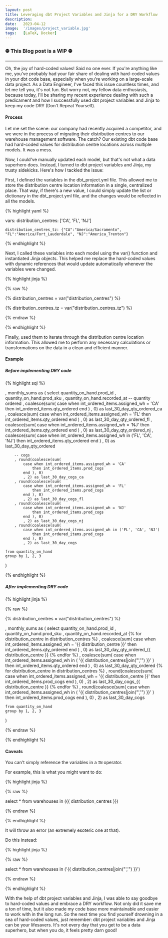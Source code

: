 ```yaml
---
layout: post
title: Leveraging dbt Project Variables and Jinja for a DRY Workflow
description:
date:   2023-04-12
image:  '/images/project_variable.jpg'
tags:   [LaTeX, Docker]
---
```


### ⛔ This Blog post is a WIP  ⛔

---

Oh, the joy of hard-coded values! Said no one ever. If you're anything like me, you've probably had your fair share of dealing with hard-coded values in your dbt code base, especially when you're working on a large-scale data project. As a Data Engineer, I've faced this issue countless times, and let me tell you, it's not fun. But worry not, my fellow data enthusiasts, because today, I'll be sharing my recent experience dealing with such a predicament and how I successfully used dbt project variables and Jinja to keep my code DRY (Don't Repeat Yourself).

#### Process

Let me set the scene: our company had recently acquired a competitor, and we were in the process of migrating their distribution centres to our warehouse management software. The catch? Our existing dbt code base had hard-coded values for distribution centre locations across multiple models. It was a mess.

Now, I could've manually updated each model, but that's not what a data superhero does. Instead, I turned to dbt project variables and Jinja, my trusty sidekicks. Here's how I tackled the issue:

First, I defined the variables in the dbt_project.yml file. This allowed me to store the distribution centre location information in a single, centralized place. That way, if there's a new value, I could simply update the list or dictionary in the dbt_project.yml file, and the changes would be reflected in all the models.

{% highlight yaml %}

vars:
    distribution_centres: ['CA', 'FL', 'NJ']

    distribution_centres_tz: {"CA":"America/Sacramento", "FL":"America/Fort_Lauderdale", "NJ":"America_Trenton"}

{% endhighlight %}


Next, I called these variables into each model using the var() function and instantiated Jinja objects. This helped me replace the hard-coded values with dynamic references that would update automatically whenever the variables were changed.

{% highlight jinja %}

{% raw %}

{% distribution_centres = var("distribution_centres") %}

{% distribution_centres_tz = var("distribution_centres_tz") %}

{% endraw %}

{% endhighlight %}

Finally, used them to iterate through the distribution centre location information. This allowed me to perform any necessary calculations or transformations on the data in a clean and efficient manner.

#### Example

##### Before implementing DRY code

{% highlight sql %}

, monthly_sums as (
    select
        quantity_on_hand.prod_id
        , quantity_on_hand.prod_sku
        , quantity_on_hand.recorded_at
        -- quantity ordered
        , coalesce(sum(
            case when int_ordered_items.assigned_wh = 'CA'
                then int_ordered_items.qty_ordered
            end )
            , 0) as last_30_day_qty_ordered_ca
        , coalesce(sum(
            case when int_ordered_items.assigned_wh = 'FL'
                then int_ordered_items.qty_ordered
            end )
            , 0) as last_30_day_qty_ordered_fl
        , coalesce(sum(
            case when int_ordered_items.assigned_wh = 'NJ'
                then int_ordered_items.qty_ordered
            end )
            , 0) as last_30_day_qty_ordered_nj
        , coalesce(sum(
            case when int_ordered_items.assigned_wh in ('FL', 'CA', 'NJ')
                then int_ordered_items.qty_ordered
            end )
            , 0) as last_30_day_qty_ordered

        -- cogs
        , round(coalesce(sum(
            case when int_ordered_items.assigned_wh = 'CA'
                then int_ordered_items.prod_cogs
            end ), 0)
            , 2) as last_30_day_cogs_ca
        , round(coalesce(sum(
            case when int_ordered_items.assigned_wh = 'FL'
                then int_ordered_items.prod_cogs
            end ), 0)
            , 2) as last_30_day_cogs_fl
        , round(coalesce(sum(
            case when int_ordered_items.assigned_wh = 'NJ'
                then int_ordered_items.prod_cogs
            end ), 0)
            , 2) as last_30_day_cogs_nj
        , round(coalesce(sum(
            case when int_ordered_items.assigned_wh in ('FL', 'CA', 'NJ')
                then int_ordered_items.prod_cogs
            end ), 0)
            , 2) as last_30_day_cogs

    from quantity_on_hand
    group by 1, 2, 3
)

{% endhighlight %}

##### After implementing DRY code

{% highlight jinja %}

{% raw %}

{% distribution_centres = var("distribution_centres") %}

, monthly_sums as (
    select
        quantity_on_hand.prod_id
        , quantity_on_hand.prod_sku
        , quantity_on_hand.recorded_at
        {% for distribution_centre in distribution_centres %}
        , coalesce(sum(
            case when int_ordered_items.assigned_wh = '{{ distribution_centre }}'
                then int_ordered_items.qty_ordered
            end )
            , 0) as last_30_day_qty_ordered_{{ distribution_centre }}
        {% endfor %}
        , coalesce(sum(
            case
                when
                    int_ordered_items.assigned_wh in (
                        '{{ distribution_centres|join("','") }}'
                    )
                    then int_ordered_items.qty_ordered
            end )
            , 0) as last_30_day_qty_ordered
        {% for distribution_centre in distribution_centres %}
        , round(coalesce(sum(
            case when int_ordered_items.assigned_wh = '{{ distribution_centre }}'
                then int_ordered_items.prod_cogs
            end ), 0)
            , 2) as last_30_day_cogs_{{ distribution_centre }}
        {% endfor %}
        , round(coalesce(sum(
            case
                when
                    int_ordered_items.assigned_wh in (
                        '{{ distribution_centres|join("','") }}'
                    )
                    then int_ordered_items.prod_cogs
            end ), 0)
            , 2) as last_30_day_cogs

    from quantity_on_hand
    group by 1, 2, 3
)

{% endraw %}

{% endhighlight %}


#### Caveats

You can't simply reference the variables in a `IN` operator. 

For example, this is what you might want to do:

{% highlight jinja %}

{% raw %}

select *
from warehouses in ({{ distribution_centres }})

{% endraw %}

{% endhighlight %}

It will throw an error (an extremely esoteric one at that).

Do this instead:

{% highlight jinja %}

{% raw %}

select *
from warehouses in ('{{ distribution_centres|join("','") }}')

{% endraw %}

{% endhighlight %}

With the help of dbt project variables and Jinja, I was able to say goodbye to hard-coded values and embrace a DRY workflow. Not only did it save me a ton of time, but it also made my code base more maintainable and easier to work with in the long run. So the next time you find yourself drowning in a sea of hard-coded values, just remember: dbt project variables and Jinja can be your lifesavers. It's not every day that you get to be a data superhero, but when you do, it feels pretty darn good!

